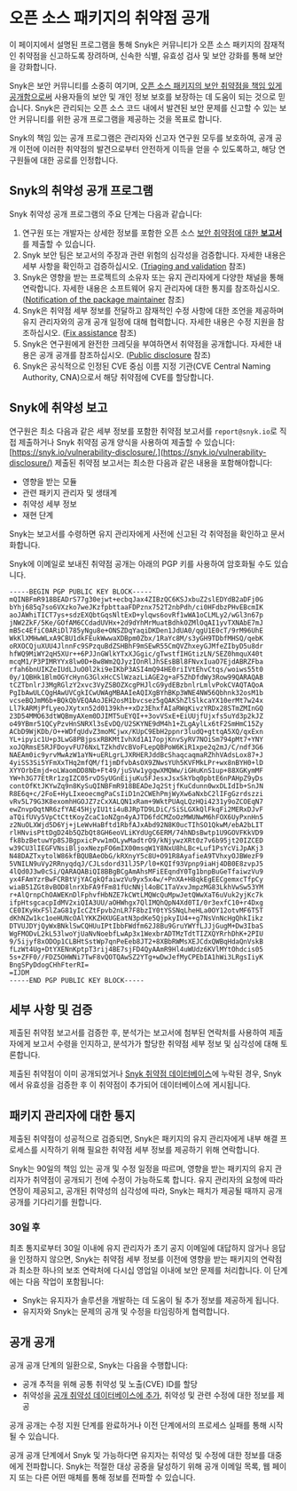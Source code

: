# 오픈 소스 패키지의 취약점 공개

이 페이지에서 설명된 프로그램을 통해 Snyk은 커뮤니티가 오픈 소스 패키지의 잠재적인 취약점을 신고하도록 장려하며, 신속한 식별, 유효성 검사 및 보안 강화를 통해 보안을 강화합니다.  

Snyk은 보안 커뮤니티를 소중히 여기며, [오픈 소스 패키지의 보안 취약점을 책임 있게 공개함으로써](https://snyk.io/series/open-source-security/report-2020) 사용자들의 보안 및 개인 정보 보호를 보장하는 데 도움이 되는 것으로 믿습니다. Snyk은 관리되는 오픈 소스 코드 내에서 발견된 보안 문제를 신고할 수 있는 보안 커뮤니티를 위한 공개 프로그램을 제공하는 것을 목표로 합니다.

Snyk의 책임 있는 공개 프로그램은 관리자와 신고자 연구원 모두를 보호하여, 공개 공개 이전에 이러한 취약점의 발견으로부터 안전하게 이득을 얻을 수 있도록하고, 해당 연구원들에 대한 공로를 인정합니다.

## Snyk의 취약성 공개 프로그램

Snyk 취약성 공개 프로그램의 주요 단계는 다음과 같습니다:

1. 연구원 또는 개발자는 상세한 정보를 포함한 오픈 소스 [보안 취약점에 대한 **보고서**](https://snyk.io/learn/security-vulnerability-exploits-threats/)를 제출할 수 있습니다.
2. Snyk 보안 팀은 보고서의 주장과 관련 위험의 심각성을 검증합니다. 자세한 내용은 세부 사항을 확인하고 검증하십시오. ([Triaging and validation](disclosure-of-a-vulnerability-in-an-open-source-package.md#triaging-and-validation) 참조)
3. Snyk은 영향을 받는 프로젝트의 소유자 또는 유지 관리자에게 다양한 채널을 통해 연락합니다. 자세한 내용은 소프트웨어 유지 관리자에 대한 통지를 참조하십시오. ([Notification of the package maintainer](disclosure-of-a-vulnerability-in-an-open-source-package.md#notification-of-the-package-maintainer) 참조)
4. Snyk은 취약점 세부 정보를 전달하고 잠재적인 수정 사항에 대한 조언을 제공하며 유지 관리자와의 공개 공개 일정에 대해 협력합니다. 자세한 내용은 수정 지원을 참조하십시오. ([Fix assistance](disclosure-of-a-vulnerability-in-an-open-source-package.md#fix-assistance) 참조)
5. Snyk은 연구원에게 완전한 크레딧을 부여하면서 취약점을 공개합니다. 자세한 내용은 공개 공개를 참조하십시오. ([Public disclosure](disclosure-of-a-vulnerability-in-an-open-source-package.md#public-disclosure) 참조)
6. Snyk은 공식적으로 인정된 CVE 중심 이름 지정 기관(CVE Central Naming Authority, CNA)으로서 해당 취약점에 CVE를 할당합니다.

## Snyk에 취약성 보고

연구원은 최소 다음과 같은 세부 정보를 포함한 취약점 보고서를 `report@snyk.io`로 직접 제출하거나 Snyk 취약점 공개 양식을 사용하여 제출할 수 있습니다: [https://snyk.io/vulnerability-disclosure/.](https://snyk.io/vulnerability-disclosure/) 제출된 취약점 보고서는 최소한 다음과 같은 내용을 포함해야합니다:

- 영향을 받는 모듈
- 관련 패키지 관리자 및 생태계
- 취약성 세부 정보
- 재현 단계

Snyk는 보고서를 수령하면 유지 관리자에게 사전에 신고된 각 취약점을 확인하고 문서화합니다.

Snyk에 이메일로 보내진 취약점 공개는 아래의 PGP 키를 사용하여 암호화될 수도 있습니다.

```
-----BEGIN PGP PUBLIC KEY BLOCK-----
mQINBFmR918BEADrS77g30ejwt+ecbqJax4ZIBzQC6KSJxbuZ2slEDYdB2aDFj0G
bYhj685q7so6VXzko7weJKzfpbttaaFDPznx752T2nbPdh/ci0HFdbzPHvEBcmIK
aoJAWhiTICT7ys+sdzEXQbtGqsNltExD+ylqws6ovRf1wWA1oCLMLy2/wGl3n67p
jNW2ZkF/5Ke/GOfAM6CCdadUVHx+2d9dYhMrMuatBdhkOZMlOqAI1yvTXNAbE7mJ
mB5c4EfiC0ARiDl785yNgu8e+ONSZDqYaqiDKDen1JdUA0/qgU1E0cT/9rM96UhE
WkKlXMHwWLxA9CBU1dkFEukWwwaXDBpm0Zbx/1RaYc8M/s3yGH9TDbfMHSQ/qebK
oRXOCQjuXUU4JlnnFc9SPzquBdZSHBhF9mSEwR55CmQVZhxeyGJMfeZIbyD5u8dr
hfWQ9MiWY2qH5XUr++6PJJnGWlkYTxXJGgic/gTwstfIHGtizLN/SEZ0hmquX40t
mcqM1/P3PIMRYYx8lw0D+8w8Wm2QJyzIOnRlJhSEsBBl8FNvxIuaO7EjdABRZFba
rfah6bnUIKZeIUdLJuO0l2ki9eIKbP3ASI4mQ94HE0riIVtEhvCtqs/woiws55t0
0y/1QBHk1BlmOGYcHynG3GlxHcCSlWzazLiAGE2g+aF5ZhDfdWy3Row99QARAQAB
tCZTbnlrJ3MgRGlzY2xvc3VyZSBOZXcgPHJlcG9ydEBzbnlrLmlvPokCVAQTAQoA
PgIbAwULCQgHAwUVCgkICwUWAgMBAAIeAQIXgBYhBKp3WNE4NW56Qbhnk32osM1b
vcseBQJmM6b+BQkQbVEQAAoJEH2osM1bvcsez5gQAKShZlSlkcaYX10erMt7w24x
Ll7kARMjPfLyeoJXytxn52d0139kh++xDz3EhxfAIaRWqKivzYRDx28STmZMInGQ
23D54MMO63dtWQBmyAXem0DJIMT5uEYQI++3ovVSxE+EiUUjfUjxfs5uYd3p2kJZ
o49YBmr51QCyPzvHnSNRXl3sEvDQ/U2SKYNE9dM4h1+ZLgAylLx6tF2SmHmC15Zy
ACbD9WjKDb/O++WDfqUdvZ3moMCjwx/KUpC9EbH2ppnr3ludQ+gttqA5XQ/qxExn
YL+ipyic1U+p3LwG8PBjpsxRBKMtIvhXd1A17opjKnvSyRV7NOiSm794pMt7+YNY
xoJQRmsE5RJFDoyvFU76NxLTZkhdVcBVoFLepQBPoW6KiR1xpe2q2mJ/C/ndf3G6
NAEAm0ic9yrvMwAzW1aYN+uERLgrLJXRHERJddBcShaqcaqmaRZhhVAdsLox87+J
4yiSS3Si5YFmXxTHq2mfQM/f1jmDfvbAsOX9ZNwsYUh5KVFMkLPr+wx8nBYH0+lD
XYYOrbEmjd+oLWaomDD8Nb+Ft49/juSVw1ygqwXMQWw/iGHuKnS1up+88XGKymMF
YW+h3G77EtRr1zgIZC05rvDSyUGnEijuKu5FJesxJsxSkYbq0pbtE6nPAHpZ9yDs
contOfKtJKYwZq9n8KySuQINBFmR918BEADeJq2StjfKuCdunn0wxDLIdIb+SnJN
R8E6q+c/2FoE+HyLIxeoecmgPaCsIiD1n2CWEhPmjWyXw6aNxbC2lIFgGzrdszzi
vRv5L79G3K8exomhHGOJZ7zCxXALQN1xRam+9WktPUAqLQzHQi4231y9oZCOEqN7
ewZnvpOqtNR6zfYAE45HjyIU1ti4uBJRpTD9LDiC/SiSLGXkQlFkqFi2MERxDJvF
aTQifUVy5VpCtCttKoyZcaC1oNZgn4yAJTD6fdCMZoOzMWUNwM6hFOX6UyPxnHn5
z2NuOLXWjd5D6Yj+jLeWvHaBftd1RbfAJxAbd92N8K0ucTIhSO1QkwM/ebA2bLIT
rlHNvisPttDgD24b5QZbQt8GH6eoVLiKYdUgC6ERM/74hNDsBwtp1U9GOVFKkVD9
fk8bzBetuwYp8SJBgpxicPvw1mOLywMadtrO9/kNjywzXRt0z7v6b95jt20IZCED
w39CU3lIEGFVNsiBljoxNezpFO6mIX00msqW1Y8NxU8hLBc+Luf1PsYcViJpAKj3
N48DAZTxytolW86kfBQUBAeObG/kRXnyY5c8U+O91R8AyafieA9TVhxyOJBWezF9
5VNILN9uVy2RRnyqdqJ/CJLsdord31lJ5P/l0+KQIf93Vpnp9iaHj4DB0E8zvpJ5
4lQd0J3w0cSi/QARAQABiQI8BBgBCgAmAhsMFiEEqndY0Tg1bnpBuGeTfaiwzVu9
yx4FAmYzrBwFCRBtVjYACgkQfaiwzVu9yx5x4w/+PnXA+H8qkEgEECgemxcTfpCy
wiaB51ZGt8vBOD8lnrXbFA9fFm81fUcNNjl4oBC1TaVxvJmpzMG83LkhVwSw53YM
r+AlQrnpChOAWEKnDlFphvfHbNZE7kCWtLMQWcQuMpwJetQWwXaT6uVuk2yjKc7k
ifpHtsgcacpIdMV2xiQIA3UU/aOHWhgx7QlIMQhQpN4Xd0TI/0r3exfC10+r4Dxg
CE0IKyHxF5lZaG81yIcCZtFpvb2nLR7F8bzIY0tYSSNqLheHLa0OY12otvMF6T5T
dKhNZw1kc1oeHUNcOAlYKKZHXUGEatN3pdKe5QjpkyIU4++g7NsVnNcHgQhkIikz
DTVUJDYjQyWxBNklSwCQHUuIPtIbbFWdfm62J8Bu9GruYWYfLJJjGugM+Dw3IbaS
WgFMODvL2kL53lwoYjUaNvNoebfLwAp3x1WexbrADTMzTdtTIZXQYRrhDhK+2PIU
9/5ijyf8xODOp1CLBHtSstWp7qnPeEeb8JT2+8XBbRWMsXEJCdxQWBqHdaQnVskB
fLzWt4Ug+DtYXENnKptpT3rij4BE7sjFD4QyAAmR9Hl4uWUdz6KVlMYtOhdcis05
5s+ZFF0//FDZ5OHWNi7TwF8vQOTQAwSZ2YTg+wDwJefMyCPEbIA1hWi3LRgsIiyK
BngSPyDdogCHhFterRI=
=IJDM
-----END PGP PUBLIC KEY BLOCK-----
```

## 세부 사항 및 검증

제출된 취약점 보고서를 검증한 후, 분석가는 보고서에 첨부된 연락처를 사용하여 제출자에게 보고서 수령을 인지하고, 분석가가 할당한 취약점 세부 정보 및 심각성에 대해 토론합니다.

제출된 취약점이 이미 공개되었거나 [Snyk 취약점 데이터베이스](https://security.snyk.io)에 누락된 경우, Snyk에서 유효성을 검증한 후 이 취약점이 추가되어 데이터베이스에 게시됩니다.

## 패키지 관리자에 대한 통지

제출된 취약점이 성공적으로 검증되면, Snyk은 패키지의 유지 관리자에게 내부 해결 프로세스를 시작하기 위해 필요한 취약점 세부 정보를 제공하기 위해 연락합니다.

Snyk는 90일의 책임 있는 공개 및 수정 일정을 따르며, 영향을 받는 패키지의 유지 관리자가 취약점이 공개되기 전에 수정이 가능하도록 합니다. 유지 관리자의 요청에 따라 연장이 제공되고, 공개된 취약성의 심각성에 따라, Snyk는 패치가 제공될 때까지 공개 공개를 기다리기를 원합니다.

### 30일 후

최초 통지로부터 30일 이내에 유지 관리자가 초기 공지 이메일에 대답하지 않거나 응답을 인정하지 않으면, Snyk는 취약점 세부 정보를 이전에 영향을 받는 패키지의 연락점과 최소한 하나의 보조 연락처에 다시십 영업일 이내에 보안 문제를 처리합니다. 이 단계에는 다음 작업이 포함됩니다:

* Snyk는 유지자가 솔루션을 개발하는 데 도움이 될 추가 정보를 제공하게 됩니다.
* 유지자와 Snyk는 문제의 공개 및 수정을 타임링하게 협력합니다.

## 공개 공개

공개 공개 단계의 일환으로, Snyk는 다음을 수행합니다:
* 공개 추적을 위해 공통 취약성 및 노출(CVE) ID를 할당
* 취약성을 [공개 취약성 데이터베이스에 추가](https://security.snyk.io/), 취약성 및 관련 수정에 대한 정보를 제공

공개 공개는 수정 지원 단계를 완료하거나 이전 단계에서의 프로세스 실패를 통해 시작될 수 있습니다.

공개 공개 단계에서 Snyk 및 가능하다면 유지자는 취약성 및 수정에 대한 정보를 대중에게 전파합니다. Snyk는 적절한 대상 공중을 달성하기 위해 공개 이메일 목록, 웹 페이지 또는 다른 어떤 매체를 통해 정보를 전파할 수 있습니다.